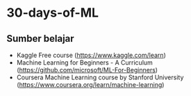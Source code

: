 # 30-days-of-ML

## Sumber belajar

- Kaggle Free course (https://www.kaggle.com/learn)
- Machine Learning for Beginners - A Curriculum (https://github.com/microsoft/ML-For-Beginners) 
- Coursera Machine Learning course by Stanford University (https://www.coursera.org/learn/machine-learning)
